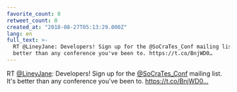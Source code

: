 ```yaml
---
favorite_count: 0
retweet_count: 0
created_at: "2018-08-27T05:13:29.000Z"
lang: en
full_text: >-
  RT @LineyJane: Developers! Sign up for the @SoCraTes_Conf mailing list. It's
  better than any conference you've been to. https://t.co/BnjWD0…
---
```


RT [@LineyJane](https://twitter.com/LineyJane): Developers! Sign up for the
[@SoCraTes_Conf](https://twitter.com/SoCraTes_Conf) mailing list. It's better
than any conference you've been to. https://t.co/BnjWD0…
